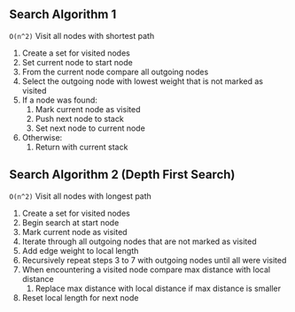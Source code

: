 ## Search Algorithm 1

`O(n^2)`
Visit all nodes with shortest path

1. Create a set for visited nodes
2. Set current node to start node
3. From the current node compare all outgoing nodes
4. Select the outgoing node with lowest weight that is not marked as visited
5. If a node was found:
    1. Mark current node as visited
    2. Push next node to stack
    3. Set next node to current node
6. Otherwise:
    1. Return with current stack


## Search Algorithm 2 (Depth First Search)

`O(n^2)`
Visit all nodes with longest path

1. Create a set for visited nodes
2. Begin search at start node
3. Mark current node as visited
4. Iterate through all outgoing nodes that are not marked as visited
5. Add edge weight to local length
6. Recursively repeat steps 3 to 7 with outgoing nodes until all were visited
7. When encountering a visited node compare max distance with local distance
    1. Replace max distance with local distance if max distance is smaller
9. Reset local length for next node
